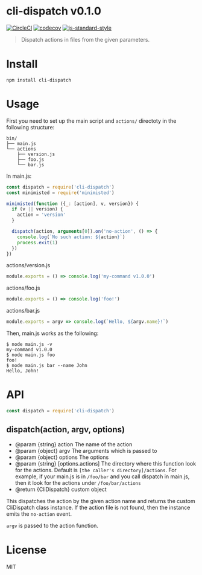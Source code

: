 # cli-dispatch v0.1.0

[![CircleCI](https://circleci.com/gh/kt3k/cli-dispatch.svg?style=svg)](https://circleci.com/gh/kt3k/cli-dispatch)
[![codecov](https://codecov.io/gh/kt3k/cli-dispatch/branch/master/graph/badge.svg)](https://codecov.io/gh/kt3k/cli-dispatch)
[![js-standard-style](https://img.shields.io/badge/code%20style-standard-brightgreen.svg)](http://standardjs.com/)

> Dispatch actions in files from the given parameters.

# Install

    npm install cli-dispatch

# Usage

First you need to set up the main script and `actions/` directoty in the following structure:

```
bin/
├── main.js
└── actions
    ├── version.js
    ├── foo.js
    └── bar.js
```

In main.js:

```js
const dispatch = require('cli-dispatch')
const minimisted = require('minimisted')

minimisted(function ({_: [action], v, version}) {
  if (v || version) {
    action = 'version'
  }

  dispatch(action, arguments[0]).on('no-action', () => {
    console.log(`No such action: ${action}`)
    process.exit(1)
  })
})
```

actions/version.js
```js
module.exports = () => console.log('my-command v1.0.0')
```

actions/foo.js
```js
module.exports = () => console.log('foo!')
```

actions/bar.js
```js
module.exports = argv => console.log(`Hello, ${argv.name}!`)
```

Then, main.js works as the following:

    $ node main.js -v
    my-command v1.0.0
    $ node main.js foo
    foo!
    $ node main.js bar --name John
    Hello, John!

# API

```js
const dispatch = require('cli-dispatch')
```

## dispatch(action, argv, options)

- @param {string} action The name of the action
- @param {object} argv The arguments which is passed to
- @param {object} options The options
- @param {string} [options.actions] The directory where this function look for the actions. Default is `[the caller's directory]/actions`. For example, if your main.js is in `/foo/bar` and you call dispatch in main.js, then it look for the actions under `/foo/bar/actions`
- @return {CliDispatch} custom object

This dispatches the action by the given action name and returns the custom CliDispatch class instance. If the action file is not found, then the instance emits the `no-action` event.

`argv` is passed to the action function. 

# License

MIT
